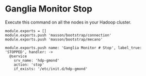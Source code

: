 
# Ganglia Monitor Stop

Execute this command on all the nodes in your Hadoop cluster.

    module.exports = []
    module.exports.push 'masson/bootstrap/connection'
    module.exports.push 'masson/bootstrap/mecano'

    module.exports.push name: 'Ganglia Monitor # Stop', label_true: 'STOPPED', handler: ->
      @service
        srv_name: 'hdp-gmond'
        action: 'stop'
        if_exists: '/etc/init.d/hdp-gmond'
